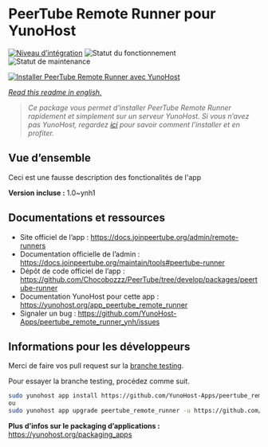 <!--
N.B.: This README was automatically generated by https://github.com/YunoHost/apps/tree/master/tools/README-generator
It shall NOT be edited by hand.
-->

# PeerTube Remote Runner pour YunoHost

[![Niveau d’intégration](https://dash.yunohost.org/integration/peertube_remote_runner.svg)](https://dash.yunohost.org/appci/app/peertube_remote_runner) ![Statut du fonctionnement](https://ci-apps.yunohost.org/ci/badges/peertube_remote_runner.status.svg) ![Statut de maintenance](https://ci-apps.yunohost.org/ci/badges/peertube_remote_runner.maintain.svg)

[![Installer PeerTube Remote Runner avec YunoHost](https://install-app.yunohost.org/install-with-yunohost.svg)](https://install-app.yunohost.org/?app=peertube_remote_runner)

*[Read this readme in english.](./README.md)*

> *Ce package vous permet d’installer PeerTube Remote Runner rapidement et simplement sur un serveur YunoHost.
Si vous n’avez pas YunoHost, regardez [ici](https://yunohost.org/#/install) pour savoir comment l’installer et en profiter.*

## Vue d’ensemble

Ceci est une fausse description des fonctionalités de l'app


**Version incluse :** 1.0~ynh1
## Documentations et ressources

* Site officiel de l’app : <https://docs.joinpeertube.org/admin/remote-runners>
* Documentation officielle de l’admin : <https://docs.joinpeertube.org/maintain/tools#peertube-runner>
* Dépôt de code officiel de l’app : <https://github.com/Chocobozzz/PeerTube/tree/develop/packages/peertube-runner>
* Documentation YunoHost pour cette app : <https://yunohost.org/app_peertube_remote_runner>
* Signaler un bug : <https://github.com/YunoHost-Apps/peertube_remote_runner_ynh/issues>

## Informations pour les développeurs

Merci de faire vos pull request sur la [branche testing](https://github.com/YunoHost-Apps/peertube_remote_runner_ynh/tree/testing).

Pour essayer la branche testing, procédez comme suit.

``` bash
sudo yunohost app install https://github.com/YunoHost-Apps/peertube_remote_runner_ynh/tree/testing --debug
ou
sudo yunohost app upgrade peertube_remote_runner -u https://github.com/YunoHost-Apps/peertube_remote_runner_ynh/tree/testing --debug
```

**Plus d’infos sur le packaging d’applications :** <https://yunohost.org/packaging_apps>